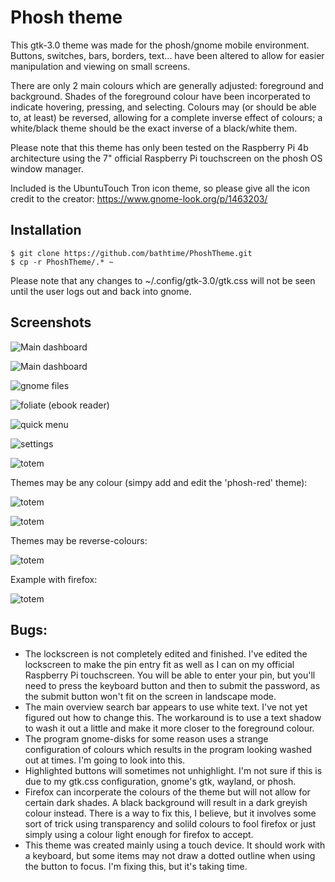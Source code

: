 # Phosh theme

This gtk-3.0 theme was made for the phosh/gnome mobile environment. Buttons, switches, bars, borders, text... have been altered to allow for easier manipulation and viewing on small screens.

There are only 2 main colours which are generally adjusted: foreground and background. Shades of the foreground colour have been incorperated to indicate hovering, pressing, and selecting. Colours may (or should be able to, at least) be reversed, allowing for a complete inverse effect of colours; a white/black theme should be the exact inverse of a black/white them.

Please note that this theme has only been tested on the Raspberry Pi 4b architecture using the 7" official Raspberry Pi touchscreen on the phosh OS window manager.

Included is the UbuntuTouch Tron icon theme, so please give all the icon credit to the creator: https://www.gnome-look.org/p/1463203/

## Installation

```
$ git clone https://github.com/bathtime/PhoshTheme.git
$ cp -r PhoshTheme/.* ~
```

Please note that any changes to ~/.config/gtk-3.0/gtk.css will not be seen until the user logs out and back into gnome.

## Screenshots

![Main dashboard](/screenshots/overview-clean.png)

![Main dashboard](/screenshots/overview2.png)

![gnome files](/screenshots/files.png)

![foliate (ebook reader)](/screenshots/foliate.png)

![quick menu](/screenshots/quickmenu.png)

![settings](screenshots/settings.png)

![totem](/screenshots/totem.png)

Themes may be any colour (simpy add and edit the 'phosh-red' theme):

![totem](/screenshots/phosh-red.png)

![totem](/screenshots/cyan.png)


Themes may be reverse-colours:

![totem](/screenshots/blue.png)

Example with firefox:

![totem](/screenshots/white-blue-firefox.png)


## Bugs:

- The lockscreen is not completely edited and finished. I've edited the lockscreen to make the pin entry fit as well as I can on my official Raspberry Pi touchscreen. You will be able to enter your pin, but you'll need to press the keyboard button and then <ENTER> to submit the password, as the submit button won't fit on the screen in landscape mode.
- The main overview search bar appears to use white text. I've not yet figured out how to change this. The workaround is to use a text shadow to wash it out a little and make it more closer to the foreground colour.
- The program gnome-disks for some reason uses a strange configuration of colours which results in the program looking washed out at times. I'm going to look into this.
- Highlighted buttons will sometimes not unhighlight. I'm not sure if this is due to my gtk.css configuration, gnome's gtk, wayland, or phosh.
- Firefox can incorperate the colours of the theme but will not allow for certain dark shades. A black background will result in a dark greyish colour instead. There is a way to fix this, I believe, but it involves some sort of trick using transparency and solild colours to fool firefox or just simply using a colour light enough for firefox to accept.
- This theme was created mainly using a touch device. It should work with a keyboard, but some items may not draw a dotted outline when using the <TAB> button to focus. I'm fixing this, but it's taking time.


